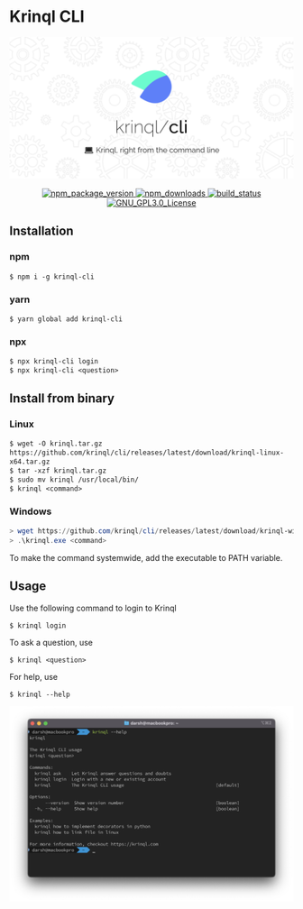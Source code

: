 # Krinql CLI

<img alt="Banner" src="https://raw.githubusercontent.com/krinql/cli/main/.github/assets/banner.png"></a>

<p align="center">
  <a href="https://www.npmjs.com/package/krinql-cli/">
      <img alt="npm_package_version" src="https://badgen.net/npm/v/krinql-cli">
  </a>
  <a href="https://www.npmjs.com/package/krinql-cli/">
    <img alt="npm_downloads" src="https://badgen.net/npm/dt/krinql-cli">
  </a>
  <a href="https://github.com/krinql/cli/actions/workflows/publish-packages.yml">
    <img alt="build_status" src="https://github.com/krinql/cli/actions/workflows/publish-packages.yml/badge.svg">
  </a>
  <a href="https://github.com/krinql/cli/blob/main/LICENSE.md">
    <img alt="GNU_GPL3.0_License" src="https://img.shields.io/badge/License-GPLv3-blue.svg">
  </a>
</p>

## Installation

### npm
```shell
$ npm i -g krinql-cli
```

### yarn

```shell
$ yarn global add krinql-cli
```

### npx
```shell
$ npx krinql-cli login
$ npx krinql-cli <question>
```

## Install from binary
### Linux
```shell
$ wget -O krinql.tar.gz https://github.com/krinql/cli/releases/latest/download/krinql-linux-x64.tar.gz
$ tar -xzf krinql.tar.gz
$ sudo mv krinql /usr/local/bin/
$ krinql <command>
```

### Windows
```powershell
> wget https://github.com/krinql/cli/releases/latest/download/krinql-win-x64.exe -o krinql.exe
> .\krinql.exe <command>
```
To make the command systemwide, add the executable to PATH variable.

## Usage

Use the following command to login to Krinql

```shell
$ krinql login
```

To ask a question, use
```shell
$ krinql <question>
```

For help, use
```shell
$ krinql --help
```
<img alt="krinql_cli_windows" src="https://raw.githubusercontent.com/krinql/cli/main/.github/assets/mac_output.png">
